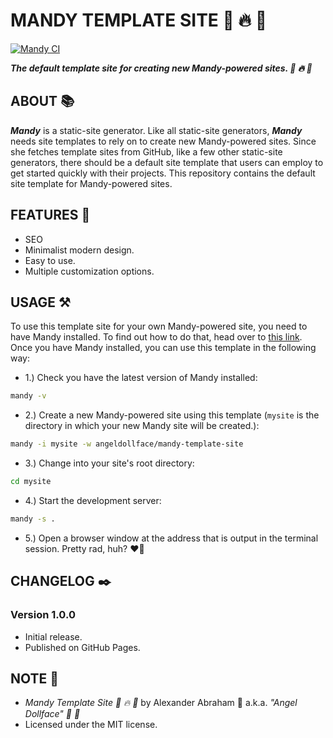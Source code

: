 # MANDY TEMPLATE SITE :rocket: :fire: :scroll:

[![Mandy CI](https://github.com/angeldollface/mandy-template-site/actions/workflows/main.yml/badge.svg)](https://github.com/angeldollface/mandy-template-site/actions/workflows/main.yml)

***The default template site for creating new Mandy-powered sites. :rocket: :fire: :scroll:***

## ABOUT :books:

***Mandy*** is a static-site generator. Like all static-site generators, ***Mandy*** needs site templates to rely on to create new Mandy-powered sites. Since she fetches template sites from GitHub, like a few other static-site generators, there should be a default site template that users can employ to get started quickly with their projects. This repository contains the default site template for Mandy-powered sites.

## FEATURES :test_tube:

- SEO 
- Minimalist modern design.
- Easy to use.
- Multiple customization options.

## USAGE :hammer_and_pick:

To use this template site for your own Mandy-powered site, you need to have Mandy installed. To find out how to do that, head over to [this link](https://github.com/angeldollface/mandy). Once you have Mandy installed, you can use this template in the following way:

- 1.) Check you have the latest version of Mandy installed:

```bash
mandy -v
```

- 2.) Create a new Mandy-powered site using this template (`mysite` is the directory in which your new Mandy site will be created.):

```bash
mandy -i mysite -w angeldollface/mandy-template-site
```

- 3.) Change into your site's root directory:

```bash
cd mysite
````

- 4.) Start the development server:

```bash
mandy -s .
```

- 5.) Open a browser window at the address that is output in the terminal session. Pretty rad, huh? :heart_on_fire:

## CHANGELOG :black_nib:

### Version 1.0.0

- Initial release.
- Published on GitHub Pages.

## NOTE :scroll:

- *Mandy Template Site :rocket: :fire: :scroll:* by Alexander Abraham :black_heart: a.k.a. *"Angel Dollface" :dolls: :ribbon:*
- Licensed under the MIT license.
